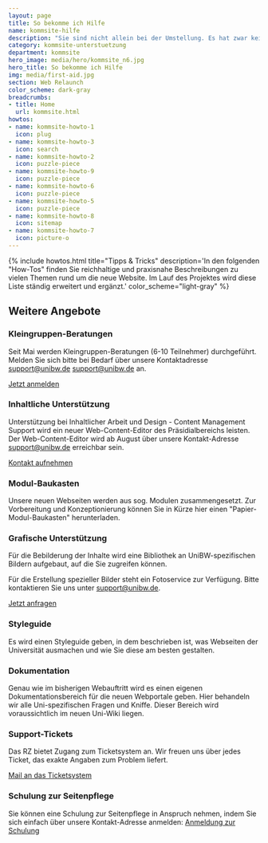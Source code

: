 ```yaml
---
layout: page
title: So bekomme ich Hilfe
name: kommsite-hilfe
description: "Sie sind nicht allein bei der Umstellung. Es hat zwar keiner Manpower übrig und die Resourcen sind stets knapp. Trotzdem stehen Ihnen eine Reihe an Möglichkeiten zur Verfügung, gut durch die Umstellung zu kommen und schnell die neuen Möglichkeiten nutzen zu können. Lesen Sie hier, wie…"
category: kommsite-unterstuetzung
department: kommsite
hero_image: media/hero/kommsite_n6.jpg
hero_title: So bekomme ich Hilfe
img: media/first-aid.jpg
section: Web Relaunch
color_scheme: dark-gray
breadcrumbs:
- title: Home
  url: kommsite.html
howtos:
- name: kommsite-howto-1
  icon: plug
- name: kommsite-howto-3
  icon: search
- name: kommsite-howto-2
  icon: puzzle-piece
- name: kommsite-howto-9
  icon: puzzle-piece
- name: kommsite-howto-6
  icon: puzzle-piece
- name: kommsite-howto-5
  icon: puzzle-piece
- name: kommsite-howto-8
  icon: sitemap
- name: kommsite-howto-7
  icon: picture-o
---
```



{% include howtos.html
    title="Tipps & Tricks"
    description='In den folgenden "How-Tos" finden Sie reichhaltige und praxisnahe Beschreibungen zu vielen Themen rund um die neue Website. Im Lauf des Projektes wird diese Liste ständig erweitert und ergänzt.'
    color_scheme="light-gray" %}

<div class="section-title">
  <div class="row">
      <div class="col-md-12">    
        <h2 class="module-title line-bottom">Weitere Angebote</h2>
      </div>
  </div>
</div>

### Kleingruppen-Beratungen

Seit Mai werden Kleingruppen-Beratungen (6-10 Teilnehmer) durchgeführt. Melden Sie sich bitte bei Bedarf über unsere Kontaktadresse support@unibw.de support@unibw.de an.

<a class="btn btn-lg btn-theme-colored" href="mailto:support@unibw.de"><i class="fa fa-envelope-o"></i> Jetzt anmelden</a>


### Inhaltliche Unterstützung

Unterstützung bei Inhaltlicher Arbeit und Design - Content Management Support wird ein neuer Web-Content-Editor des Präsidialbereichs leisten. Der Web-Content-Editor wird ab August über unsere Kontakt-Adresse support@unibw.de erreichbar sein.

<a class="btn btn-lg btn-theme-colored" href="mailto:support@unibw.de"><i class="fa fa-envelope-o"></i> Kontakt aufnehmen</a>


### Modul-Baukasten

Unsere neuen Webseiten werden aus sog. Modulen zusammengesetzt. Zur Vorbereitung und Konzeptionierung können Sie in Kürze hier einen "Papier-Modul-Baukasten" herunterladen.


### Grafische Unterstützung

Für die Bebilderung der Inhalte wird eine Bibliothek an UniBW-spezifischen Bildern aufgebaut, auf die Sie zugreifen können.

Für die Erstellung spezieller Bilder steht ein Fotoservice zur Verfügung. Bitte kontaktieren Sie uns unter support@unibw.de.

<a class="btn btn-lg btn-theme-colored" href="mailto:support@unibw.de"><i class="fa fa-envelope-o"></i> Jetzt anfragen</a>



### Styleguide

Es wird einen Styleguide geben, in dem beschrieben ist, was Webseiten der Universität ausmachen und wie Sie diese am besten gestalten.


### Dokumentation

Genau wie im bisherigen Webauftritt wird es einen eigenen Dokumentationsbereich für die neuen Webportale geben. Hier behandeln wir alle Uni-spezifischen Fragen und Kniffe. Dieser Bereich wird voraussichtlich im neuen Uni-Wiki liegen.



### Support-Tickets

Das RZ bietet Zugang zum Ticketsystem an. Wir freuen uns über jedes Ticket, das exakte Angaben zum Problem liefert.


<a class="btn btn-lg btn-theme-colored" href="mailto:support@unibw.de"><i class="fa fa-envelope-o"></i> Mail an das Ticketsystem</a>


### Schulung zur Seitenpflege

Sie können eine Schulung zur Seitenpflege in Anspruch nehmen, indem Sie sich einfach über unsere Kontakt-Adresse anmelden:
<a class="btn btn-lg btn-theme-colored" href="mailto:support@unibw.de"><i class="fa fa-envelope-o"></i> Anmeldung zur Schulung</a>





